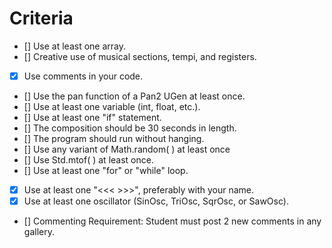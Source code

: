 # Criteria
- [] Use at least one array.
- [] Creative use of musical sections, tempi, and registers.
- [x] Use comments in your code.
- [] Use the pan function of a Pan2 UGen at least once.
- [] Use at least one variable (int, float, etc.).
- [] Use at least one "if" statement.
- [] The composition should be 30 seconds in length.
- [] The program should run without hanging.
- [] Use any variant of Math.random( ) at least once
- [] Use Std.mtof( ) at least once.
- [] Use at least one "for" or "while" loop.
- [x] Use at least one "<<< >>>", preferably with your name.
- [x] Use at least one oscillator (SinOsc, TriOsc, SqrOsc, or SawOsc).
- [] Commenting Requirement: Student must post 2 new comments in any gallery.